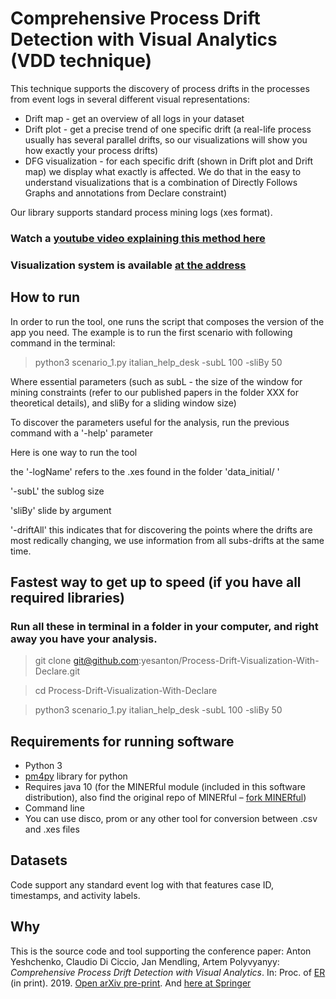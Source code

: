 # Comprehensive Process Drift Detection with Visual Analytics (VDD technique)

This technique supports the discovery of process drifts in the processes from event logs in several different visual representations:
- Drift map - get an overview of all logs in your dataset
- Drift plot - get a precise trend of one specific drift (a real-life process usually has several parallel drifts, so our visualizations will show you how exactly your process drifts)
- DFG visualization - for each specific drift (shown in Drift plot and Drift map) we display what exactly is affected. We do that in the easy to understand visualizations that is a combination of 
Directly Follows Graphs and annotations from Declare constraint)
 
Our library supports standard process mining logs (xes format).

### Watch a [youtube video explaining this method here](https://youtu.be/_AZpI_YTjO8)

### Visualization system is available [at the address](https://yesanton.github.io/driftvis)

## How to run

In order to run the tool, one runs the script that composes the version of the app you need. The example is to run the 
first scenario with following command in the terminal:

> python3 scenario_1.py italian_help_desk  -subL 100 -sliBy 50

Where essential parameters (such as subL - the size of the window for mining constraints (refer to our published papers in the folder XXX for theoretical details), and sliBy for a sliding window size)

To discover the parameters useful for the analysis, run the previous command with a \'-help\' parameter

Here is one way to run the tool

the '-logName' refers to the .xes found in the folder \'data_initial/ \'

\'-subL\' the sublog size

\'sliBy\' slide by argument

\'-driftAll\' this indicates that for discovering the points where the drifts are most redically changing, we use information from all subs-drifts at the same time.

## Fastest way to get up to speed (if you have all required libraries)

### Run all these in terminal in a folder in your computer, and right away you have your analysis.

> git clone git@github.com:yesanton/Process-Drift-Visualization-With-Declare.git

> cd Process-Drift-Visualization-With-Declare

> python3 scenario_1.py italian_help_desk  -subL 100 -sliBy 50



## Requirements for running software

- Python 3 
- [pm4py](https://github.com/pm4py) library for python 
- Requires java 10 (for the MINERful module (included in this software distribution), also find the original repo of MINERful – [fork MINERful](https://github.com/cdc08x/MINERful/wiki))
- Command line
- You can use disco, prom or any other tool for conversion between .csv and .xes files

## Datasets

Code support any standard event log with that features case ID, timestamps, and activity labels.

## Why

This is the source code and tool supporting the conference paper:
Anton Yeshchenko, Claudio Di Ciccio, Jan Mendling, Artem Polyvyanyy: *Comprehensive Process Drift Detection with Visual Analytics*. In: Proc. of [ER](http://www.inf.ufrgs.br/er2019/) (in print). 2019. [Open arXiv pre-print](https://arxiv.org/abs/1907.06386). And [here at Springer](https://link.springer.com/chapter/10.1007/978-3-030-33223-5_11)


